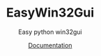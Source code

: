 <h1 align="center">
  EasyWin32Gui
</h1>

<p align="center">
  Easy python win32gui
</p>

<p align="center">
  <a href="https://github.com/themixray/ew32g/wiki">
    Documentation
  </a>
</p>
